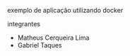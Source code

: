 exemplo de aplicação utilizando docker

integrantes 
   - Matheus Cerqueira Lima
   - Gabriel Taques
                            